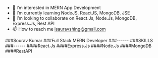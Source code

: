 
- 👀 I’m interested in MERN App Development
- 🌱 I’m currently learning NodeJS, ReactJS, MongoDB, JSE
- 💞️ I’m looking to collaborate on React.Js, Node.Js, MongoDB, Express.Js, Rest API
- 📫 How to reach me isauravshing@gmail.com

<!---
Souraevshing/Souraevshing is a ✨ special ✨ repository because its `README.md` (this file) appears on your GitHub profile.
You can click the Preview link to take a look at your changes.
--->

###Sourav Kumar
###Full Stack MERN Developer
###------
###SKILLS
###------
####React.Js
####Express.Js
####Node.Js
####MongoDB
####RestAPI
